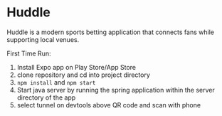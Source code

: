 # Huddle
Huddle is a modern sports betting application that connects fans while supporting local venues.


First Time Run:

1. Install Expo app on Play Store/App Store
2. clone repository and cd into project directory 
3. `npm install` and `npm start`
4. Start java server by running the spring application within the server directory of the app
5. select tunnel on devtools above QR code and scan with phone

